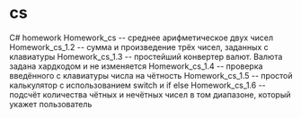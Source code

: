 # cs
C# homework
Homework_cs -- среднее арифметическое двух чисел 
Homework_cs_1.2 -- сумма и произведение трёх чисел, заданных с клавиатуры
Homework_cs_1.3 -- простейший конвертер валют. Валюта задана хардкодом и не изменяется
Homework_cs_1.4 -- проверка введённого с клавиатуры числа на чётность
Homework_cs_1.5 -- простой калькулятор с использованием switch и if else
Homework_cs_1.6 -- подсчёт количества чётных и нечётных чисел в том диапазоне, который укажет пользователь
